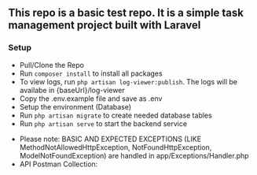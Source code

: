 ## This repo is a basic test repo. It is a simple task management project built with Laravel

### Setup

-   Pull/Clone the Repo
-   Run `composer install` to install all packages
-   To view logs, run `php artisan log-viewer:publish`. The logs will be availabe in {baseUrl}/log-viewer
-   Copy the .env.example file and save as .env
-   Setup the environment (Database)
-   Run `php artisan migrate` to create needed database tables
-   Run `php artisan serve` to start the backend service

*   Please note: BASIC AND EXPECTED EXCEPTIONS (LIKE MethodNotAllowedHttpException, NotFoundHttpException, ModelNotFoundException) are handled in app/Exceptions/Handler.php
*   API Postman Collection:
